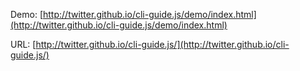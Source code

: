 
Demo: [http://twitter.github.io/cli-guide.js/demo/index.html](http://twitter.github.io/cli-guide.js/demo/index.html)

URL: [http://twitter.github.io/cli-guide.js/](http://twitter.github.io/cli-guide.js/)
